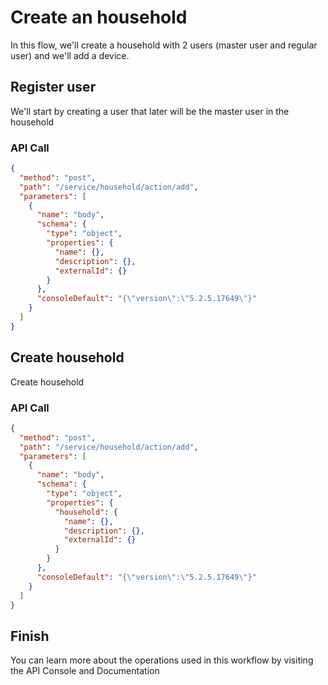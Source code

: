 <!--METADATA
{
  "summary": "Create household with 2 users and 1 device"
}
-->

# Create an household
In this flow, we'll create a household with 2 users (master user and regular user) and we'll add a device.

## Register user
We'll start by creating a user that later will be the master user in the household

### API Call
```json
{
  "method": "post",
  "path": "/service/household/action/add",
  "parameters": [
    {
      "name": "body",
      "schema": {
        "type": "object",
        "properties": {
          "name": {},
          "description": {},
          "externalId": {}
        }
      },
      "consoleDefault": "{\"version\":\"5.2.5.17649\"}"
    }
  ]
}
```

## Create household
Create household

### API Call
```json
{
  "method": "post",
  "path": "/service/household/action/add",
  "parameters": [
    {
      "name": "body",
      "schema": {
        "type": "object",
        "properties": {
          "household": {
            "name": {},
            "description": {},
            "externalId": {}
          }
        }
      },
      "consoleDefault": "{\"version\":\"5.2.5.17649\"}"
    }
  ]
}
```

## Finish
You can learn more about the operations used in this workflow by visiting the API Console and Documentation
